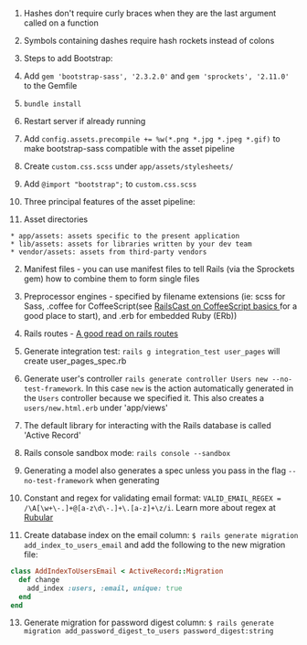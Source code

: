 1. Hashes don't require curly braces when they are the last argument called on a function
2. Symbols containing dashes require hash rockets instead of colons
3. Steps to add Bootstrap:

  1. Add `gem 'bootstrap-sass', '2.3.2.0'` and `gem 'sprockets', '2.11.0'` to the Gemfile
  2. `bundle install`
  3. Restart server if already running
  4. Add `config.assets.precompile += %w(*.png *.jpg *.jpeg *.gif)` to make bootstrap-sass compatible with the asset pipeline
  5. Create `custom.css.scss` under `app/assets/stylesheets/`
  6. Add `@import "bootstrap";` to `custom.css.scss`

4. Three principal features of the asset pipeline:

  1. Asset directories

    * app/assets: assets specific to the present application
    * lib/assets: assets for libraries written by your dev team
    * vendor/assets: assets from third-party vendors

  2. Manifest files - you can use manifest files to tell Rails (via the Sprockets gem) how to combine them to form single files

  3. Preprocessor engines - specified by filename extensions (ie: scss for Sass, .coffee for CoffeeScript(see [RailsCast on CoffeeScript basics ](http://railscasts.com/episodes/267-coffeescript-basics) for a good place to start), and .erb for embedded Ruby (ERb))

5. Rails routes - [A good read on rails routes](http://guides.rubyonrails.org/routing.html)

6. Generate integration test: `rails g integration_test user_pages` will create user_pages_spec.rb

7. Generate user's controller `rails generate controller Users new --no-test-framework`. In this case `new` is the action automatically generated in the `Users` controller because we specified it. This also creates a `users/new.html.erb` under 'app/views'

8. The default library for interacting with the Rails database is called 'Active Record'

9. Rails console sandbox mode: `rails console --sandbox`

10. Generating a model also generates a spec unless you pass in the flag `--no-test-framework` when generating

11. Constant and regex for validating email format: `VALID_EMAIL_REGEX = /\A[\w+\-.]+@[a-z\d\-.]+\.[a-z]+\z/i`. Learn more about regex at [Rubular](http://www.rubular.com/)

12. Create database index on the email column: `$ rails generate migration add_index_to_users_email` and add the following to the new migration file:
```ruby
class AddIndexToUsersEmail < ActiveRecord::Migration
  def change
    add_index :users, :email, unique: true
  end
end
```

13. Generate migration for password digest column: `$ rails generate migration add_password_digest_to_users password_digest:string`
